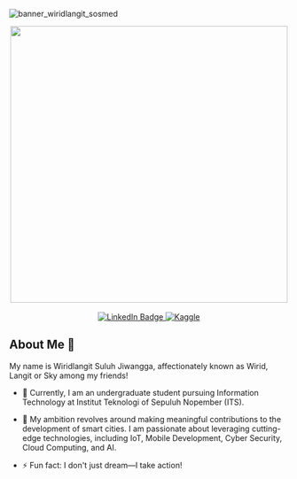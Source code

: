 ![banner_wiridlangit_sosmed](https://github.com/wiridlangit/wiridlangit/assets/113527799/81567775-5fbf-4894-a781-0ef125c38810)<div align="center">

</div>
 <div id="header" align="center">
  <img src="https://media.giphy.com/media/l1J9FtGm9VNUerkRi/giphy-downsized-large.gif" width="500"/>
</div>
<br>

<div id="badges" align="center">
  <a href="https://linkedin.com/in/wiridlangit">
    <img src="https://img.shields.io/badge/LinkedIn-blue?style=for-the-badge&logo=linkedin&logoColor=white" alt="LinkedIn Badge"/>
  </a>
  <a href="https://www.kaggle.com/wiridlangit">
    <img src="https://img.shields.io/badge/Kaggle-white?style=for-the-badge&logo=kaggle&logoColor=blue" alt="Kaggle"/>
  </a>
</div>

<!--
**wiridlangit/wiridlangit** is a ✨ _special_ ✨ repository because its `README.md` (this file) appears on your GitHub profile.

Here are some ideas to get you started:

- 🔭 I’m currently working on ...
- 🌱 I’m currently learning ...
- 👯 I’m looking to collaborate on ...
- 🤔 I’m looking for help with ...
- 💬 Ask me about ...
- 📫 How to reach me: ...
- 😄 Pronouns: ...
- ⚡ Fun fact: ...
-->

<div>
<h2>About Me 🤔</h2> 
</div>

My name is Wiridlangit Suluh Jiwangga, affectionately known as Wirid, Langit or Sky among my friends!

- 🔭 Currently, I am an undergraduate student pursuing Information Technology at Institut Teknologi of Sepuluh Nopember (ITS). 

- 🌱 My ambition revolves around making meaningful contributions to the development of smart cities. I am passionate about leveraging cutting-edge technologies, including IoT, Mobile Development, Cyber Security, Cloud Computing, and AI.

- ⚡ Fun fact: I don't just dream—I take action!

 
